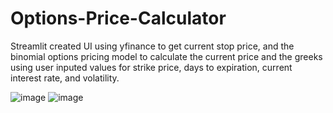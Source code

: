 # Options-Price-Calculator

Streamlit created UI using yfinance to get current stop price, and the binomial options pricing model to calculate the current price and the greeks using user inputed values for strike price, days to expiration, current interest rate, and volatility. 

![image](https://github.com/user-attachments/assets/075a630d-f24e-4fd1-a207-c1cc59f4b31c)
![image](https://github.com/user-attachments/assets/97588913-d81a-44fa-888b-72eb8cd82a64)

